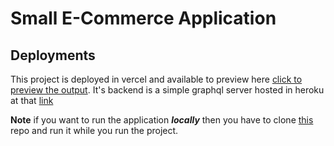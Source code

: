 # Small E-Commerce Application

## Deployments

This project is deployed in vercel and available to preview here [click to preview the output](https://scandiweb-task-self.vercel.app/products).
It's backend is a simple graphql server hosted in heroku at that [link](https://sleepy-waters-11578.herokuapp.com/)

**Note** if you want to run the application **_locally_** then you have to clone [this](https://github.com/scandiweb/junior-react-endpoint) repo and run it while you run the project.
